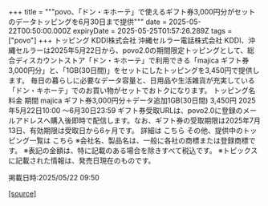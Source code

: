 +++
title = """povo、「ドン・キホーテ」で使えるギフト券3,000円分がセットのデータトッピングを6月30日まで提供"""
date = 2025-05-22T00:50:00.000Z
expiryDate = 2025-05-25T01:57:26.289Z
tags = ["povo"]
+++
トッピング KDDI株式会社 沖縄セルラー電話株式会社 KDDI、沖縄セルラーは2025年5月22日から、povo2.0の期間限定トッピングとして、総合ディスカウントストア「ドン・キホーテ」で利用できる「majica ギフト券3,000円分」と、「1GB(30日間)」をセットにしたトッピングを3,450円で提供します。 毎日の暮らしに必要なデータ容量と、日用品や生活雑貨が充実している「ドン・キホーテ」でのお買い物がセットでおトクになります。 トッピング名 料金 期間 majica ギフト券3,000円分＋データ追加1GB(30日間) 3,450円 2025年5月22日10:00 ～6月30日23:59 ギフト券受取URLは、povo2.0に登録のメールアドレスへ購入後即時で配信します。なお、ギフト券の受取期限は2025年7月13日、有効期限は受取日から6ヶ月です。 詳細は こちら その他、提供中のトッピング一覧は こちら ※会社名、製品名は、一般に各社の商標または登録商標です。 ※表記の金額は、特に記載のある場合を除きすべて税込です。 ※トピックスに記載された情報は、発売日現在のものです。

掲載日時:2025/05/22 09:50

[[source]](https://povo.jp/news/newsrelease/20250522_01/)
